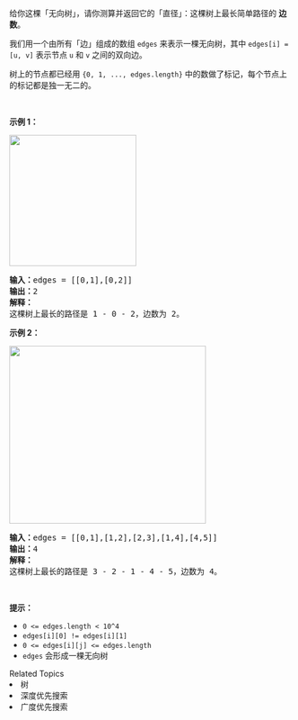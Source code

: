 <p>给你这棵「无向树」，请你测算并返回它的「直径」：这棵树上最长简单路径的 <strong>边数</strong>。</p>

<p>我们用一个由所有「边」组成的数组 <code>edges</code>&nbsp;来表示一棵无向树，其中&nbsp;<code>edges[i] = [u, v]</code>&nbsp;表示节点&nbsp;<code>u</code> 和 <code>v</code>&nbsp;之间的双向边。</p>

<p>树上的节点都已经用&nbsp;<code>{0, 1, ..., edges.length}</code>&nbsp;中的数做了标记，每个节点上的标记都是独一无二的。</p>

<p>&nbsp;</p>

<p><strong>示例 1：</strong></p>

<p><img alt="" src="https://assets.leetcode-cn.com/aliyun-lc-upload/uploads/2019/10/31/1397_example_1.png" style="height: 233px; width: 226px;"></p>

<pre><strong>输入：</strong>edges = [[0,1],[0,2]]
<strong>输出：</strong>2
<strong>解释：</strong>
这棵树上最长的路径是 1 - 0 - 2，边数为 2。
</pre>

<p><strong>示例 2：</strong></p>

<p><img alt="" src="https://assets.leetcode-cn.com/aliyun-lc-upload/uploads/2019/10/31/1397_example_2.png" style="height: 316px; width: 350px;"></p>

<pre><strong>输入：</strong>edges = [[0,1],[1,2],[2,3],[1,4],[4,5]]
<strong>输出：</strong>4
<strong>解释： </strong>
这棵树上最长的路径是 3 - 2 - 1 - 4 - 5，边数为 4。
</pre>

<p>&nbsp;</p>

<p><strong>提示：</strong></p>

<ul>
	<li><code>0 &lt;= edges.length &lt;&nbsp;10^4</code></li>
	<li><code>edges[i][0] != edges[i][1]</code></li>
	<li><code>0 &lt;= edges[i][j] &lt;= edges.length</code></li>
	<li><code>edges</code>&nbsp;会形成一棵无向树</li>
</ul>
<div><div>Related Topics</div><div><li>树</li><li>深度优先搜索</li><li>广度优先搜索</li></div></div>